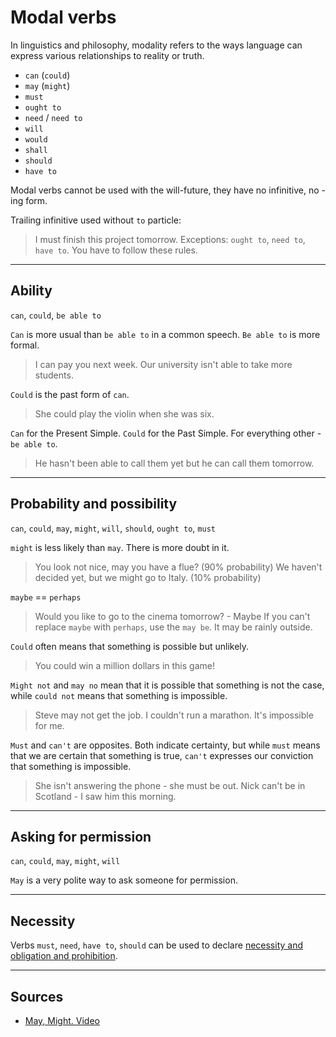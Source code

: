 # Modal verbs

In linguistics and philosophy, modality refers to the ways language can express various relationships to reality or truth.

- `can` (`could`)
- `may` (`might`)
- `must`
- `ought to`
- `need` / `need to`
- `will`
- `would`
- `shall`
- `should`
- `have to`

Modal verbs cannot be used with the will-future, they have no infinitive, no -ing form.


Trailing infinitive used without `to` particle:
> I must finish this project tomorrow.
Exceptions: `ought to`, `need to`, `have to`.
> You have to follow these rules.


---
## Ability

`can`, `could`, `be able to`

`Can` is more usual than `be able to` in a common speech. 
`Be able to` is more formal.
> I can pay you next week.
> Our university isn't able to take more students.

`Could` is the past form of `can`.
> She could play the violin when she was six.

`Can` for the Present Simple. `Could` for the Past Simple.
For everything other - `be able to`.
> He hasn't been able to call them yet but he can call them tomorrow.

---
## Probability and possibility

`can`, `could`, `may`, `might`, `will`, `should`, `ought to`, `must`

`might` is less likely than `may`. There is more doubt in it.
> You look not nice, may you have a flue? (90% probability)
> We haven't decided yet, but we might go to Italy. (10% probability)

`maybe` == `perhaps`
> Would you like to go to the cinema tomorrow? - Maybe
If you can't replace `maybe` with `perhaps`, use the `may be`.
> It may be rainly outside.

`Could` often means that something is possible but unlikely.
> You could win a million dollars in this game!

`Might not` and `may no` mean that it is possible that something is not the case, while `could not` means that something is impossible.
> Steve may not get the job.
> I couldn't run a marathon. It's impossible for me.

`Must` and `can't` are opposites. Both indicate certainty, but while `must` means that we are certain that something is true, `can't` expresses our conviction that something is impossible.
> She isn't answering the phone - she must be out.
> Nick can't be in Scotland - I saw him this morning.

---
## Asking for permission

`can`, `could`, `may`, `might`, `will`

`May` is a very polite way to ask someone for permission.


---
## Necessity

Verbs `must`, `need`, `have to`, `should` can be used to declare [necessity and obligation and prohibition](necessity.md).



---
## Sources
- [May, Might. Video](https://www.youtube.com/watch?v=YND9m8q3TJ8&ab_channel=LearnEnglishwithGill%C2%B7engVid)